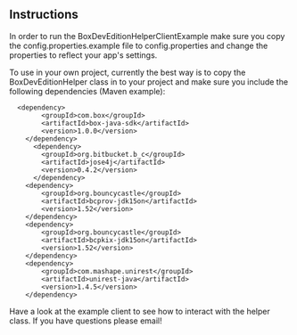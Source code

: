 ## Instructions
In order to run the BoxDevEditionHelperClientExample make sure you copy the config.properties.example file to config.properties and change the properties to reflect your app's settings.

To use in your own project, currently the best way is to copy the BoxDevEditionHelper class in to your project and make sure you include the following dependencies (Maven example):

```maven
  <dependency>
	    <groupId>com.box</groupId>
	    <artifactId>box-java-sdk</artifactId>
	    <version>1.0.0</version>
	</dependency>
	  <dependency>
	    <groupId>org.bitbucket.b_c</groupId>
	    <artifactId>jose4j</artifactId>
	    <version>0.4.2</version>
	  </dependency>
	<dependency>
		<groupId>org.bouncycastle</groupId>
		<artifactId>bcprov-jdk15on</artifactId>
		<version>1.52</version>
	</dependency>
	<dependency>
		<groupId>org.bouncycastle</groupId>
		<artifactId>bcpkix-jdk15on</artifactId>
		<version>1.52</version>
	</dependency>
	<dependency>
	    <groupId>com.mashape.unirest</groupId>
	    <artifactId>unirest-java</artifactId>
	    <version>1.4.5</version>
	</dependency>
```

Have a look at the example client to see how to interact with the helper class.  If you have questions please email!
